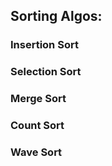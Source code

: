 ## Sorting Algos:
<!-- ### Bubble Sort -->
### Insertion Sort
### Selection Sort
### Merge Sort
### Count Sort
### Wave Sort
